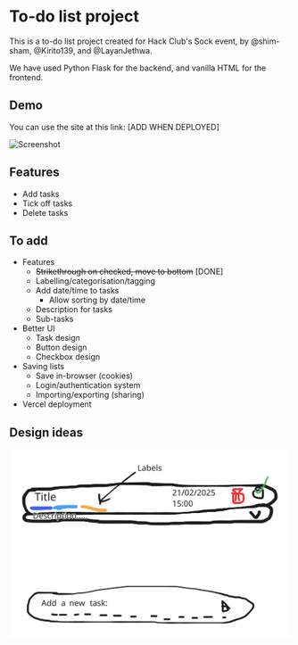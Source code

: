 # To-do list project

This is a to-do list project created for Hack Club's Sock event, by @shim-sham, @Kirito139, and @LayanJethwa.

We have used Python Flask for the backend, and vanilla HTML for the frontend.
## Demo

You can use the site at this link: [ADD WHEN DEPLOYED]

![Screenshot](LINK_TO_SCREENSHOT)
## Features

- Add tasks
- Tick off tasks
- Delete tasks
## To add

- Features
    - ~~Strikethrough on checked, move to bottom~~ [DONE]
    - Labelling/categorisation/tagging
    - Add date/time to tasks
        - Allow sorting by date/time
    - Description for tasks
    - Sub-tasks
- Better UI
    - Task design
    - Button design
    - Checkbox design
- Saving lists
    - Save in-browser (cookies)
    - Login/authentication system
    - Importing/exporting (sharing)
- Vercel deployment

## Design ideas

![UI design](sketch.svg)